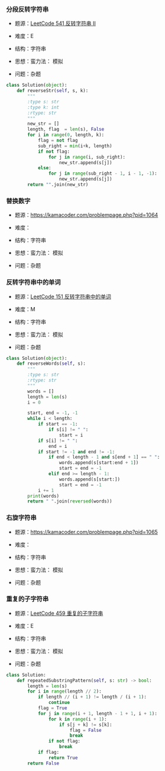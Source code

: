 ### 分段反转字符串

- 题源：[LeetCode 541 反转字符串 II](https://leetcode.cn/problems/reverse-string-ii/)
- 难度：E

- 结构：字符串

- 思想：蛮力法： 模拟

- 问题：杂题

```python
class Solution(object):
    def reverseStr(self, s, k):
        """
        :type s: str
        :type k: int
        :rtype: str
        """
        new_str = []
        length, flag  = len(s), False
        for i in range(0, length, k):
            flag = not flag
            sub_right = min(i+k, length)
            if not flag:
                for j in range(i, sub_right):
                    new_str.append(s[j])
            else:
                for j in range(sub_right - 1, i - 1, -1):
                    new_str.append(s[j])
        return "".join(new_str)
```

### 替换数字

- 题源：https://kamacoder.com/problempage.php?pid=1064
- 难度：

- 结构：字符串

- 思想：蛮力法： 模拟

- 问题：杂题





### 反转字符串中的单词

- 题源：[LeetCode 151 反转字符串中的单词](https://leetcode.cn/problems/reverse-words-in-a-string/)

- 难度：M

- 结构：字符串

- 思想：蛮力法： 模拟

- 问题：杂题

```python
class Solution(object):
    def reverseWords(self, s):
        """
        :type s: str
        :rtype: str
        """
        words = []
        length = len(s)
        i = 0

        start, end = -1, -1
        while i < length:
            if start == -1:
                if s[i] != " ":
                    start = i
            if s[i] != " ":
                end = i
            if start != -1 and end != -1:
                if end < length - 1 and s[end + 1] == " ":
                    words.append(s[start:end + 1])
                    start = end = -1
                elif end >= length - 1:
                    words.append(s[start:])
                    start = end = -1
            i += 1
        print(words)
        return " ".join(reversed(words))

```

### 右旋字符串

- 题源：https://kamacoder.com/problempage.php?pid=1065

- 难度：

- 结构：字符串

- 思想：蛮力法： 模拟

- 问题：杂题



### 重复的子字符串

- 题源：[LeetCode 459 重复的子字符串](https://leetcode.cn/problems/repeated-substring-pattern/)

- 难度：E

- 结构：字符串

- 思想：蛮力法： 模拟

- 问题：杂题

```python
class Solution:
    def repeatedSubstringPattern(self, s: str) -> bool:
        length = len(s)
        for i in range(length // 2):
            if length // (i + 1) != length / (i + 1):
                continue
            flag = True
            for j in range(i + 1, length - 1 + 1, i + 1):
                for k in range(i + 1):
                    if s[j + k] != s[k]:
                        flag = False
                        break
                if not flag:
                    break
            if flag:
                return True
        return False

```


